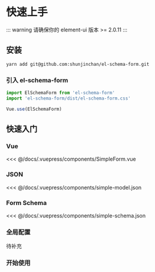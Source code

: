 # 快速上手

::: warning
请确保你的 element-ui 版本 >= 2.0.11
:::

## 安装

```shell
yarn add git@github.com:shunjinchan/el-schema-form.git
```

### 引入 el-schema-form

```javascript
import ElSchemaForm from 'el-schema-form'
import 'el-schema-form/dist/el-schema-form.css'

Vue.use(ElSchemaForm)
```

## 快速入门
<FormDemo component-name="simple-form">
    
  ### Vue
  <<< @/docs/.vuepress/components/SimpleForm.vue

  ### JSON
  <<< @/docs/.vuepress/components/simple-model.json

  ### Form Schema
  <<< @/docs/.vuepress/components/simple-schema.json
</FormDemo>

### 全局配置

待补充

### 开始使用


